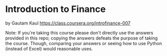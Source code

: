 Introduction to Finance
=======
by Gautam Kaul
https://class.coursera.org/introfinance-007

Note: If you're taking this course please don't directly use the answers provided in this repo; copying the answers defeats the purpose of taking the course. Though, comparing your answers or seeing how to use Python (instead of Excel) would reasonable uses.
